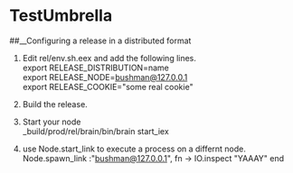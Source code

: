 # TestUmbrella

##__Configuring a release in a distributed format<br />

1. Edit rel/env.sh.eex and add the following lines.<br />
export RELEASE_DISTRIBUTION=name<br />
export RELEASE_NODE=bushman@127.0.0.1<br />
export RELEASE_COOKIE="some real cookie"<br />

2. Build the release.
3. Start your node<br />
  _build/prod/rel/brain/bin/brain start_iex<br />
  
4. use Node.start_link to execute a process on a differnt node.<br />
  Node.spawn_link :"bushman@127.0.0.1", fn -> IO.inspect "YAAAY" end<br />
